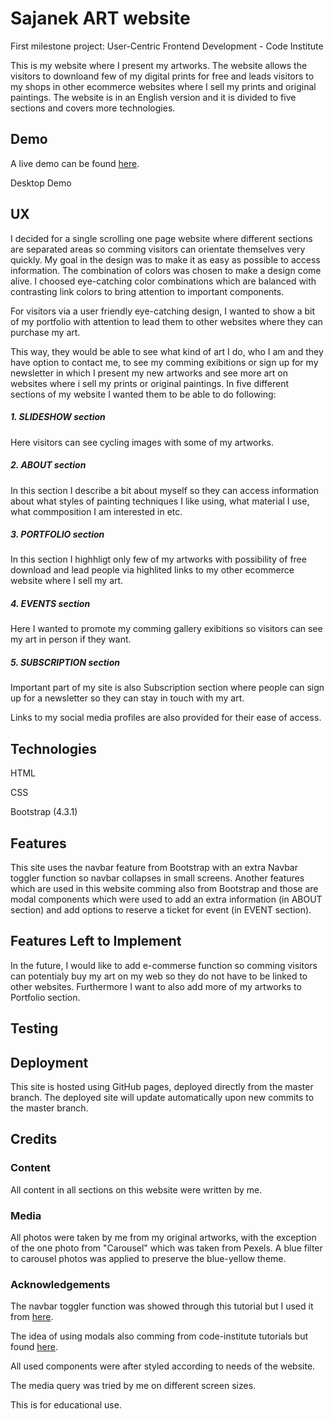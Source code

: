 # Sajanek ART website
First milestone project: User-Centric Frontend Development - Code Institute

This is my website where I present my artworks. The website allows the visitors to downloand few of my digital prints for free and leads visitors to my shops in other ecommerce websites where I sell my prints and original paintings. The website is in an English version and it is divided to five sections and covers more technologies. 

## Demo
A live demo can be found [here](https://vladkosajanek.github.io/1-milestone-project/).

Desktop Demo

## UX
I decided for a single scrolling one page website where different sections are separated areas so comming visitors can orientate themselves very quickly. My goal in the design was to make it as easy as possible to access information. The combination of colors was chosen to make a design come alive. I choosed eye-catching color combinations which are balanced with contrasting link colors to bring attention to important components.  

For visitors via a user friendly eye-catching design, I wanted to show a bit of my portfolio with attention to lead them to other websites where they can purchase my art.  

This way, they would be able to see what kind of art I do, who I am and they have option to contact me, to see my comming exibitions or sign up for my newsletter in which I present my new artworks and see more art on websites where i sell my prints or original paintings. In five different sections of my website I wanted them to be able to do following:
 
##### 1. SLIDESHOW section 
Here visitors can see cycling images with some of my artworks.
##### 2. ABOUT section 
In this section I describe a bit about myself so they can access information about what styles of painting techniques I like using, what material I use, what commposition I am interested in etc.
##### 3. PORTFOLIO section 
In this section I highhligt only few of my artworks with possibility of free download and lead people via highlited links to my other ecommerce website where I sell my art.   
##### 4. EVENTS section
Here I wanted to promote my comming gallery exibitions so visitors can see my art in person if they want.
##### 5. SUBSCRIPTION section
Important part of my site is also Subscription section where people can sign up for a newsletter so they can stay in touch with my art.

Links to my social media profiles are also provided for their ease of access.

## Technologies
HTML

CSS

Bootstrap (4.3.1)

## Features
This site uses the navbar feature from Bootstrap with an extra Navbar toggler function so navbar collapses in small screens.
Another features which are used in this website comming also from Bootstrap and those are modal components which were used to add an extra information (in ABOUT section) and add options to reserve a ticket for event (in EVENT section).

## Features Left to Implement
In the future, I would like to add e-commerse function so comming visitors can potentialy buy my art on my web so they do not have to be linked to other websites. 
Furthermore I want to also add more of my artworks to Portfolio section. 

## Testing



## Deployment
This site is hosted using GitHub pages, deployed directly from the master branch. The deployed site will update automatically upon new commits to the master branch. 


## Credits
### Content
All content in all sections on this website were written by me.

### Media
All photos were taken by me from my original artworks, with the exception of the one photo from "Carousel" which was taken from Pexels. A blue filter to carousel photos was applied to preserve the blue-yellow theme.

### Acknowledgements
The navbar toggler function was showed through this tutorial but I used it from [here](https://getbootstrap.com/docs/4.0/components/modal/#events).

The idea of using modals also comming from code-institute tutorials but found [here](https://getbootstrap.com/docs/4.0/components/modal/#events).

All used components were after styled according to needs of the website.

The media query was tried by me on different screen sizes.

This is for educational use.